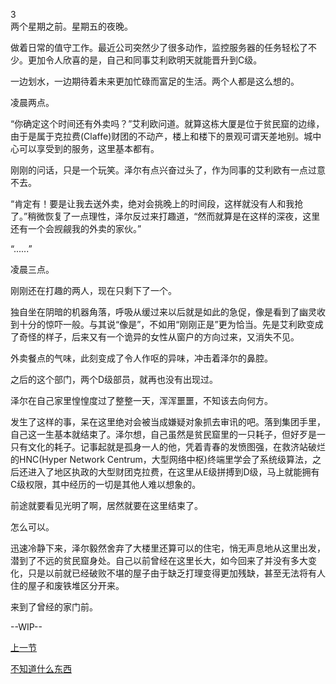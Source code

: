 3  
两个星期之前。星期五的夜晚。  

做着日常的值守工作。最近公司突然少了很多动作，监控服务器的任务轻松了不少。更加令人欣喜的是，自己和同事艾利欧明天就能晋升到C级。  

一边划水，一边期待着未来更加忙碌而富足的生活。两个人都是这么想的。  

凌晨两点。  

“你确定这个时间还有外卖吗？”艾利欧问道。就算这栋大厦是位于贫民窟的边缘，由于是属于克拉费(Claffe)财团的不动产，楼上和楼下的景观可谓天差地别。城中心可以享受到的服务，这里基本都有。  

刚刚的问话，只是一个玩笑。泽尔有点兴奋过头了，作为同事的艾利欧有一点过意不去。  

“肯定有！要是让我去送外卖，绝对会挑晚上的时间段，这样就没有人和我抢了。”稍微恢复了一点理性，泽尔反过来打趣道，“然而就算是在这样的深夜，这里还有一个会觊觎我的外卖的家伙。”  

“......”  

凌晨三点。  

刚刚还在打趣的两人，现在只剩下了一个。  

独自坐在阴暗的机器角落，呼吸从缓过来以后就是如此的急促，像是看到了幽灵收到十分的惊吓一般。与其说“像是”，不如用“刚刚正是”更为恰当。先是艾利欧变成了奇怪的样子，后来又有一个诡异的女性从窗户的方向过来，又消失不见。  

外卖餐点的气味，此刻变成了令人作呕的异味，冲击着泽尔的鼻腔。  

之后的这个部门，两个D级部员，就再也没有出现过。  

泽尔在自己家里惶惶度过了整整一天，浑浑噩噩，不知该去向何方。  

发生了这样的事，呆在这里绝对会被当成嫌疑对象抓去审讯的吧。落到集团手里，自己这一生基本就结束了。泽尔想，自己虽然是贫民窟里的一只耗子，但好歹是一只有文化的耗子。记事起就是孤身一人的他，凭着青春的发愤图强，在救济站破烂的HNC(Hyper Network Centrum，大型网络中枢)终端里学会了系统级算法，之后还进入了地区执政的大型财团克拉费，在这里从E级拼搏到D级，马上就能拥有C级权限，其中经历的一切是其他人难以想象的。  

前途就要看见光明了啊，居然就要在这里结束了。  

怎么可以。  

迅速冷静下来，泽尔毅然舍弃了大楼里还算可以的住宅，悄无声息地从这里出发，潜到了不远的贫民窟身处。自己以前曾经在这里长大，如今回来了并没有多大变化，只是以前就已经破败不堪的屋子由于缺乏打理变得更加残缺，甚至无法将有人住的屋子和废铁堆区分开来。  

来到了曾经的家门前。  

--WIP--  

[上一节](https://github.com/wuyuema/Zeul-has-to-continue-his-magic-lesson-today/blob/master/1-2.md)  

[不知道什么东西](https://github.com/wuyuema/Zeul-has-to-continue-his-magic-lesson-today/blob/master/1-2.md)  

